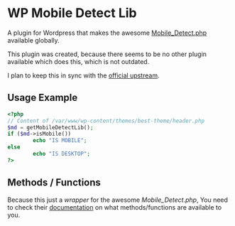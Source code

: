 WP Mobile Detect Lib
====================

A plugin for Wordpress that makes the awesome 
[Mobile\_Detect.php][mobile_detect-website] available globally.

This plugin was created, because there seems to be no other plugin available
which does this, which is not outdated.

I plan to keep this in sync with the [official upstream][mobile_detect-github].

## Usage Example

```php
<?php
// Content of /var/www/wp-content/themes/best-theme/header.php
$md = getMobileDetectLib();
if ($md->isMobile())
        echo "IS MOBILE";
else
        echo "IS DESKTOP";
?>
```

## Methods / Functions

Because this just a *wrapper* for the awesome *Mobile_Detect.php*,
You need to check their [documentation][mobile_detect-examples] on what
methods/functions are available to you.



[mobile_detect-website]: http://mobiledetect.net/
[mobile_detect-github]: https://github.com/serbanghita/Mobile-Detect
[mobile_detect-examples]: https://github.com/serbanghita/Mobile-Detect/wiki/Code-examples

